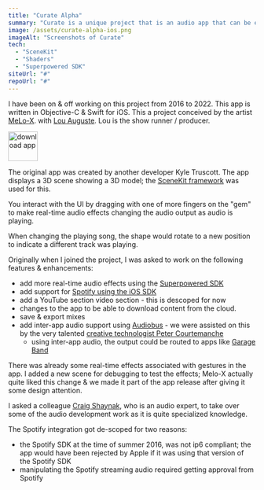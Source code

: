 ```yaml
---
title: "Curate Alpha"
summary: "Curate is a unique project that is an audio app that can be experienced & also used to create audio mixes"
image: /assets/curate-alpha-ios.png
imageAlt: "Screenshots of Curate"
tech:
  - "SceneKit"
  - "Shaders"
  - "Superpowered SDK"
siteUrl: "#"
repoUrl: "#"
---
```




I have been on & off working on this  project from 2016 to 2022. This app is written in Objective-C & Swift for iOS.   This a project conceived by the artist [MeLo-X](https://en.wikipedia.org/wiki/MeLo-X).  with [Lou Auguste](https://www.linkedin.com/in/lou-auguste).  Lou is the show runner / producer. 

<a href="https://apps.apple.com/ch/app/curate-alpha/id1049350366?l=en"><img src="../../assets/Download_on_the_App_Store_Badge_US-UK_RGB_blk_092917.svg" alt="download app" style="height:60px;"></a>

The original app was created by another developer Kyle Truscott. The app displays a 3D scene
showing a 3D model; the [SceneKit framework](https://developer.apple.com/scenekit/) was used for this.

You interact with the UI by dragging with one of more fingers on the "gem" to make real-time audio effects changing the audio output as audio is playing.

When changing the playing song, the shape would rotate to a new position to indicate a different track was playing.

Originally when I joined the project, I was asked to work on the following features & enhancements:

- add more real-time audio effects using the [Superpowered SDK](https://superpowered.com)
- add support for [Spotify using the iOS SDK](https://developer.spotify.com/documentation/ios)
- add a YouTube section video section - this is descoped for now
- changes to the app to be able to download content from the cloud.
- save & export mixes
- add inter-app audio support using [Audiobus](https://audiob.us) - we were assisted on this by the very talented [creative technologist Peter Courtemanche](http://absolutevalueofnoise.ca/?about#)
    - using inter-app audio, the output could be routed to apps like [Garage Band](https://support.apple.com/en-ca/guide/garageband-iphone/chse67d3af5f/ios)
    
    
There was already some real-time effects associated with gestures in the app.  I added a new scene for debugging to test the effects; Melo-X actually quite liked this change & we made it part of the app release after giving it some design attention.
    
I asked a colleague [Craig Shaynak](https://www.kingswell-productions.com), who is an audio expert, to take over some of the audio development work as it is quite specialized knowledge.
    
The Spotify integration got de-scoped for two reasons:
    
  - the Spotify SDK at the time of summer 2016, was not ip6 compliant; the app
    would have been rejected by Apple if it was using that version of the Spotify SDK
  - manipulating the Spotify streaming audio required getting  approval  from Spotify
